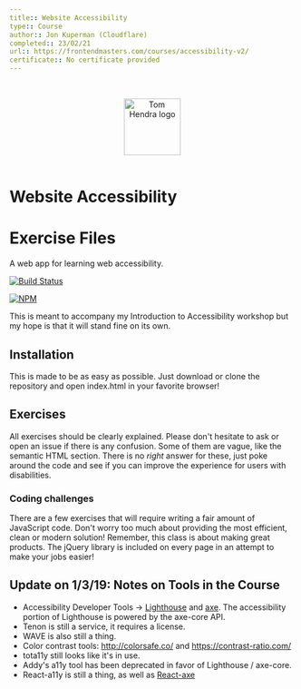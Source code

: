 ```yaml
---
title:: Website Accessibility
type:: Course
author:: Jon Kuperman (Cloudflare)
completed:: 23/02/21
url:: https://frontendmasters.com/courses/accessibility-v2/
certificate:: No certificate provided
---
```


&nbsp;
<div align=center>
  <img alt="Tom Hendra logo" src="https://res.cloudinary.com/tomhendra/image/upload/v1567091669/tomhendra-logo/tomhendra-logo-round-1024.png" width="100" />
</div>
&nbsp;

<h1>Website Accessibility</h1>


# Exercise Files

A web app for learning web accessibility.

[![Build Status](https://travis-ci.org/jkup/learn-a11y.svg?branch=master)](https://travis-ci.org/jkup/learn-a11y)

[![NPM](https://nodei.co/npm/learn-a11y.png?downloads=true&downloadRank=true&stars=true)](https://nodei.co/npm/learn-a11y/)

This is meant to accompany my Introduction to Accessibility workshop but my hope is that it will stand fine on its own.

## Installation

This is made to be as easy as possible. Just download or clone the repository and open index.html in your favorite browser!

## Exercises

All exercises should be clearly explained. Please don't hesitate to ask or open an issue if there is any confusion. Some of them are vague, like the semantic HTML section. There is no _right_ answer for these, just poke around the code and see if you can improve the experience for users with disabilities.

### Coding challenges

There are a few exercises that will require writing a fair amount of JavaScript code. Don't worry too much about providing the most efficient, clean or modern solution! Remember, this class is about making great products. The jQuery library is included on every page in an attempt to make your jobs easier!

## Update on 1/3/19: Notes on Tools in the Course

- Accessibility Developer Tools -> [Lighthouse](https://developers.google.com/web/tools/lighthouse/) and [axe](https://chrome.google.com/webstore/detail/axe/lhdoppojpmngadmnindnejefpokejbdd). The accessibility portion of Lighthouse is powered by the axe-core API.
- Tenon is still a service, it requires a license.
- WAVE is also still a thing.
- Color contrast tools: http://colorsafe.co/ and https://contrast-ratio.com/
- tota11y still looks like it's in use.
- Addy's a11y tool has been deprecated in favor of Lighthouse / axe-core.
- React-a11y is still a thing, as well as [React-axe](https://github.com/dequelabs/react-axe)
